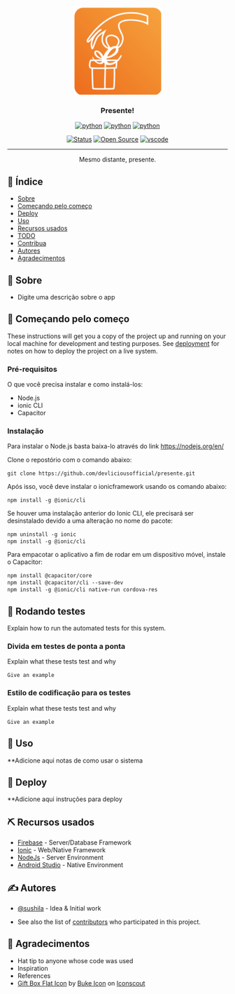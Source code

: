 <p align="center">
  <a href="" rel="noopener">
 <img width=200px height=200px src="https://raw.githubusercontent.com/devliciouofficial/assets/main/icons/presente.png" alt="Project logo"></a>
</p>

<h3 align="center">Presente!</h3>

<div align="center">

[![python](https://img.shields.io/badge/Python-016c8c?style=f&logo=python&logoColor=green)](https://www.python.org/)
[![python](https://img.shields.io/badge/Javascript-016c8c?style=f&logo=javascript&logoColor=yellow)](https://www.javascript.com/)
[![python](https://img.shields.io/badge/ionic-016c8c?style=f&logo=ionic&logoColor=blue)](https://www.javascript.com/)

[![Status](https://img.shields.io/badge/Repo_status-WIP-orange?labelolor=black)](https://media.giphy.com/media/61XS37iBats8J3QLwF/giphy.gif)
[![Open Source](https://badgen.net/badge/Open%20Source%20/Yes%21/green?icon=https://www.vectorlogo.zone/logos/opensource/opensource-icon.svg)](https://github.com/OpenSourceOrg)
[![vscode](https://img.shields.io/badge/FOR_CODING-gray?style=flat&labelColor=gray&logo=visual-studio-code&logoColor=blue)](https://code.visualstudio.com/)

</div>

---

<p align="center"> Mesmo distante, presente.
    <br> 
</p>

## 📝 Índice

- [Sobre](#about)
- [Começando pelo começo](#getting_started)
- [Deploy](#deployment)
- [Uso](#usage)
- [Recursos usados](#built_using)
- [TODO](../TODO.md)
- [Contribua](../CONTRIBUTING.md)
- [Autores](#authors)
- [Agradecimentos](#acknowledgement)

## 🧐 Sobre <a name = "about"></a>

* Digite uma descrição sobre o app

## 🏁 Começando pelo começo <a name = "getting_started"></a>

These instructions will get you a copy of the project up and running on your local machine for development and testing purposes. See [deployment](#deployment) for notes on how to deploy the project on a live system.

### Pré-requisitos

O que você precisa instalar e como instalá-los:

 * Node.js
 * ionic CLI
 * Capacitor

### Instalação

Para instalar o Node.js basta baixa-lo através do link https://nodejs.org/en/

Clone o repostório com o comando abaixo:

```
git clone https://github.com/devliciousofficial/presente.git
```
Após isso, você deve instalar o ionicframework usando os comando abaixo:

```
npm install -g @ionic/cli
```
Se houver uma instalação anterior do Ionic CLI, ele precisará ser desinstalado devido a uma alteração no nome do pacote:
```
npm uninstall -g ionic
npm install -g @ionic/cli
```


Para empacotar o aplicativo a fim de rodar em um dispositivo móvel, instale o Capacitor:

```
npm install @capacitor/core
npm install @capacitor/cli --save-dev
npm install -g @ionic/cli native-run cordova-res
```



## 🔧 Rodando testes <a name = "tests"></a>

Explain how to run the automated tests for this system.

### Divida em testes de ponta a ponta

Explain what these tests test and why

```
Give an example
```

### Estilo de codificação para os testes

Explain what these tests test and why

```
Give an example
```

## 🎈 Uso <a name="usage"></a>

**Adicione aqui notas de como usar o sistema

## 🚀 Deploy <a name = "deployment"></a>

**Adicione aqui instruções para deploy

## ⛏️ Recursos usados <a name = "built_using"></a>

- [Firebase](https://firebase.google.com/) - Server/Database Framework
- [Ionic](https://ionicframework.com/) - Web/Native Framework
- [NodeJs](https://nodejs.org/en/) - Server Environment
- [Android Studio](https://developer.android.com) - Native Environment


## ✍️ Autores <a name = "authors"></a>

- [@sushila](https://github.com/kylelobo) - Idea & Initial work

- See also the list of [contributors](https://github.com/kylelobo/The-Documentation-Compendium/contributors) who participated in this project.

## 🎉 Agradecimentos <a name = "acknowledgement"></a>

- Hat tip to anyone whose code was used
- Inspiration
- References
- <a href="https://iconscout.com/icons/gift-box" target="_blank">Gift Box Flat Icon</a> by <a href="https://iconscout.com/contributors/bukeicon">Buke Icon</a> on <a href="https://iconscout.com">Iconscout</a>
